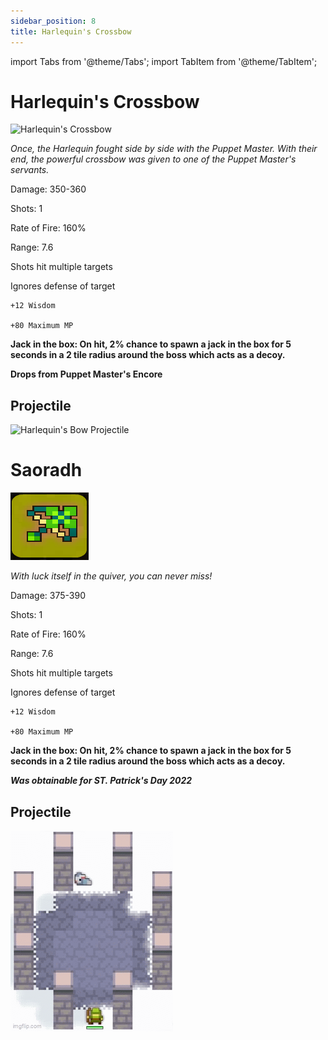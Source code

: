 ```yaml
---
sidebar_position: 8
title: Harlequin's Crossbow
---
```


import Tabs from '@theme/Tabs';
import TabItem from '@theme/TabItem';

<Tabs>
  <TabItem value="Harlequin's Crossbow" label="Harlequin's Crossbow" default>

# Harlequin's Crossbow

![Harlequin's Crossbow](https://vwiki.valorserver.com/api/item/picture/harlequin's%20crossbow)

<i>Once, the Harlequin fought side by side with the Puppet Master. With their end, the powerful crossbow was given to one of the Puppet Master's servants.</i>


Damage: 350-360

Shots: 1

Rate of Fire: 160%

Range: 7.6

Shots hit multiple targets

Ignores defense of target

    +12 Wisdom
    
    +80 Maximum MP
    
**Jack in the box: On hit, 2% chance to spawn a jack in the box for 5 seconds in a 2 tile radius around the boss which acts as a decoy.**

**Drops from Puppet Master's Encore**

## Projectile

 ![Harlequin's Bow Projectile](https://raw.githubusercontent.com/Valor-Inc/Wiki/refs/heads/main/static/img/weapons/Bows/harlequins.gif)

  </TabItem>
  <TabItem value="Saoradh" label="Saoradh">

# Saoradh

![Saoradh](https://raw.githubusercontent.com/Terracidal/Gifs/refs/heads/main/sao.png)

<i>With luck itself in the quiver, you can never miss!</i>


Damage: 375-390

Shots: 1

Rate of Fire: 160%

Range: 7.6

Shots hit multiple targets

Ignores defense of target

    +12 Wisdom
    
    +80 Maximum MP
    
**Jack in the box: On hit, 2% chance to spawn a jack in the box for 5 seconds in a 2 tile radius around the boss which acts as a decoy.**

***Was obtainable for ST. Patrick's Day 2022***

## Projectile

 ![Harlequin's Bow Projectile](https://raw.githubusercontent.com/Terracidal/Gifs/refs/heads/main/9i3508.gif)

 </TabItem>
</Tabs>
